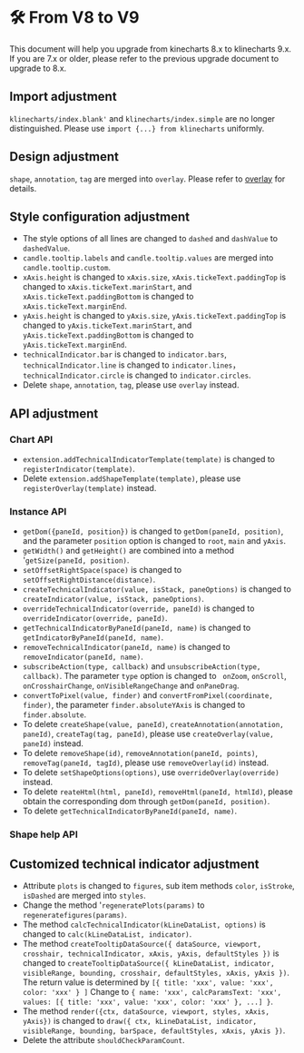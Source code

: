 # 🛠️ From V8 to V9
This document will help you upgrade from kinecharts 8.x to klinecharts 9.x. If you are 7.x or older, please refer to the previous upgrade document to upgrade to 8.x.

## Import adjustment
`klinecharts/index.blank'` and `klinecharts/index.simple` are no longer distinguished. Please use `import {...} from klinecharts` uniformly.

## Design adjustment
`shape`, `annotation`, `tag` are merged into `overlay`. Please refer to [overlay](overlay.md) for details.

## Style configuration adjustment
+ The style options of all lines are changed to `dashed` and `dashValue` to `dashedValue`.
+ `candle.tooltip.labels` and `candle.tooltip.values` are merged into `candle.tooltip.custom`.
+ `xAxis.height` is changed to `xAxis.size`, `xAxis.tickeText.paddingTop` is changed to `xAxis.tickeText.marinStart`, and `xAxis.tickeText.paddingBottom` is changed to `xAxis.tickeText.marginEnd`.
+ `yAxis.height` is changed to `yAxis.size`, `yAxis.tickeText.paddingTop` is changed to `yAxis.tickeText.marinStart`, and `yAxis.tickeText.paddingBottom` is changed to `yAxis.tickeText.marginEnd`.
+ `technicalIndicator.bar` is changed to `indicator.bars`, `technicalIndicator.line` is changed to `indicator.lines`，`technicalIndicator.circle` is changed to `indicator.circles`.
+ Delete `shape`, `annotation`, `tag`, please use `overlay` instead.

## API adjustment
### Chart API
+ `extension.addTechnicalIndicatorTemplate(template)` is changed to `registerIndicator(template)`.
+ Delete `extension.addShapeTemplate(template)`, please use `registerOverlay(template)` instead.

### Instance API
+ `getDom({paneId, position})` is changed to `getDom(paneId, position)`, and the parameter `position` option is changed to `root`, `main` and `yAxis`.
+ `getWidth()` and `getHeight()` are combined into a method '`getSize(paneId, position)`.
+ `setOffsetRightSpace(space)` is changed to `setOffsetRightDistance(distance)`.
+ `createTechnicalIndicator(value, isStack, paneOptions)` is changed to `createIndicator(value, isStack, paneOptions)`.
+ `overrideTechnicalIndicator(override, paneId)` is changed to `overrideIndicator(override, paneId)`.
+ `getTechnicalIndicatorByPaneId(paneId, name)` is changed to `getIndicatorByPaneId(paneId, name)`.
+ `removeTechnicalIndicator(paneId, name)` is changed to `removeIndicator(paneId, name)`.
+ `subscribeAction(type, callback)` and `unsubscribeAction(type, callback)`. The parameter `type` option is changed to ` onZoom`, `onScroll`, `onCrosshairChange`, `onVisibleRangeChange` and `onPaneDrag`.
+ `convertToPixel(value, finder)` and `convertFromPixel(coordinate, finder)`, the parameter `finder.absoluteYAxis` is changed to `finder.absolute`.
+ To delete `createShape(value, paneId)`, `createAnnotation(annotation, paneId)`, `createTag(tag, paneId)`, please use `createOverlay(value, paneId)` instead.
+ To delete `removeShape(id)`, `removeAnnotation(paneId, points)`, `removeTag(paneId, tagId)`, please use `removeOverlay(id)` instead.
+ To delete `setShapeOptions(options)`, use `overrideOverlay(override)` instead.
+ To delete `reateHtml(html, paneId)`, `removeHtml(paneId, htmlId)`, please obtain the corresponding dom through `getDom(paneId, position)`.
+ To delete `getTechnicalIndicatorByPaneId(paneId, name)`.

### Shape help API


## Customized technical indicator adjustment
+ Attribute `plots` is changed to `figures`, sub item methods `color`, `isStroke`, `isDashed` are merged into `styles`.
+ Change the method '`regeneratePlots(params)` to `regeneratefigures(params)`.
+ The method `calcTechnicalIndicator(kLineDataList, options)` is changed to `calc(kLineDataList, indicator)`.
+ The method `createTooltipDataSource({ dataSource, viewport, crosshair, technicalIndicator, xAxis, yAxis, defaultStyles })` is changed to `createTooltipDataSource({ kLineDataList, indicator, visibleRange, bounding, crosshair, defaultStyles, xAxis, yAxis })`. The return value is determined by `[{ title: 'xxx', value: 'xxx', color: 'xxx' } ]` Change to `{ name: 'xxx', calcParamsText: 'xxx', values: [{ title: 'xxx', value: 'xxx', color: 'xxx' }, ...] }`.
+ The method `render({ctx, dataSource, viewport, styles, xAxis, yAxis})` is changed to `draw({ ctx, kLineDataList, indicator, visibleRange, bounding, barSpace, defaultStyles, xAxis, yAxis })`.
+ Delete the attribute `shouldCheckParamCount`.